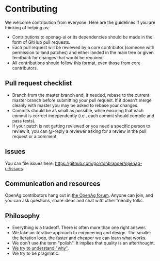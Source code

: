 # Contributing

We welcome contribution from everyone. Here are the guidelines if you are thinking of helping us:

- Contributions to openag-ui or its dependencies should be made in the form of GitHub pull requests.
- Each pull request will be reviewed by a core contributor (someone with permission to land patches) and either landed in the main tree or given feedback for changes that would be required.
- All contributions should follow this format, even those from core contributors.

## Pull request checklist

- Branch from the master branch and, if needed, rebase to the current master branch before submitting your pull request. If it doesn't merge cleanly with master you may be asked to rebase your changes.
- Commits should be as small as possible, while ensuring that each commit is correct independently (i.e., each commit should compile and pass tests).
- If your patch is not getting reviewed or you need a specific person to review it, you can @-reply a reviewer asking for a review in the pull request or a comment.

## Issues

You can file issues here: https://github.com/gordonbrander/openag-ui/issues.

## Communication and resources

OpenAg contributors hang out in [the OpenAg forum](http://forum.openag.media.mit.edu). Anyone can join, and you can ask questions, share ideas and chat with other friendly folks.

## Philosophy

* Everything is a tradeoff. There is often more than one right answer.
* We take an iterative approach to engineering and design. The smaller the iteration loop, the faster and cheaper we can learn what works.
* We don't use the term "polish". It implies that quality is an afterthought.
* [We try to understand "why"](https://en.wikipedia.org/wiki/5_Whys).
* We try to be pragmatic.

